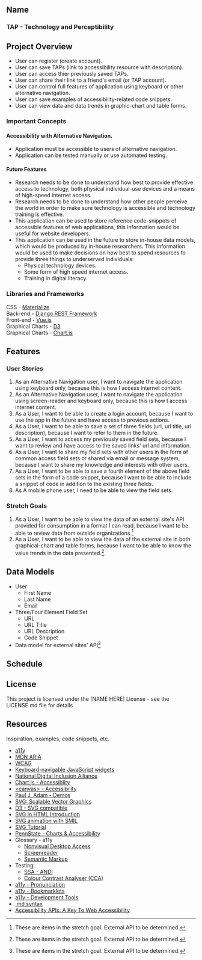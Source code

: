## Name
### TAP - Technology and Perceptibility


## Project Overview
* User can register (create account).
* User can save TAPs (link to accessibility resource with description).
* User can access thier previously saved TAPs.
* User can share their link to a friend's email (or TAP account).
* User can control full features of application using keyboard or other alternative navigation.
* User can save examples of accessibility-related code snippets.
* User can view data and data trends in graphic-chart and table forms.

### Important Concepts
#### Accessibility with Alternative Navigation.
  * Application must be accessible to users of alternative navigation.
  * Application can be tested manually or use automated testing.
#### Future Features
 * Research needs to be done to understand how best to provide effective access to technology, both physical individual-use devices and a means of high-speed internet access.
 * Research needs to be done to understand how other people perceive the world in order to make sure technology is accessible and technology training is effective.
 * This application can be used to store reference code-snippets of accessible features of web applications, this information would be useful for website developers.
 * This application can be used in the future to store in-house data models, which would be produced by in-house researchers. This information would be used to make decisions on how best to spend resources to provide three things to underserved individuals:
   * Physical technology devices.
   * Some form of high speed internet access.
   * Training in digital literacy.

### Libraries and Frameworks
CSS - [Materialize](https://materializecss.com/)<br>
Back-end - [Django REST Framework](https://www.django-rest-framework.org/)<br>
Front-end - [Vue.js](https://v2.vuejs.org/)<br>
Graphical Charts - [D3](https://d3js.org/)<br>
Graphical Charts - [Chart.js](https://www.chartjs.org/docs/latest/) 


## Features
### User Stories
1. As an Alternative Navigation user, I want to navigate the application using keyboard only, because this is how I access internet content.
2. As an Alternative Navigation user, I want to navigate the application using screen-reader and keyboard only, because this is how I access internet content.
3. As a User, I want to be able to create a login account, because I want to use the app in the future and have access to previous actions.
4. As a User, I want to be able to save a set of three fields (url, url title, url description), because I want to refer to them in the future.
5. As a User, I want to access my previously saved field sets, because I want to review and have access to the saved links' url and information.
6. As a User, I want to share my field sets with other users in the form of common access field sets or shared via email or message system, because I want to share my knowledge and interests with other users.
7. As a User, I want to be able to save a fourth element of the above field sets in the form of a code snippet, because I want to be able to include a snippet of code in addition to the existing three fields.
8. As A mobile phone user, I need to be able to view the field sets.

### Stretch Goals
1. As a User, I want to be able to view the data of an external site's API provided for consumption in a format I can read, because I want to be able to review data from outside organizations.[^external-site-api]
2. As a User, I want to be able to view the data of the external site in both graphical-chart and table forms, because I want to be able to know the value trends in the data presented.[^external-site-api]


## Data Models
* User
  * First Name
  * Last Name
  * Email
* Three/Four Element Field Set
  * URL
  * URL Title
  * URL Description
  * Code Snippet
* Data model for external sites' API[^external-site-api]    

[^external-site-api]:
    These are items in the stretch goal. External API to be determined.

## Schedule






## License

This project is licensed under the [NAME HERE] License - see the LICENSE.md file for details

## Resources

Inspiration, examples, code snippets, etc.
* [a11y](https://www.a11yproject.com/)
* [MDN ARIA](https://developer.mozilla.org/en-US/docs/Web/Accessibility/ARIA)
* [WCAG](https://www.w3.org/WAI/standards-guidelines/wcag/)
* [Keyboard-navigable JavaScript widgets](https://developer.mozilla.org/en-US/docs/Web/Accessibility/Keyboard-navigable_JavaScript_widgets)
* [National Digital Inclusion Alliance](https://www.digitalinclusion.org/definitions/)
* [Chart.js - Accessiblity](https://www.chartjs.org/docs/latest/general/accessibility.html)
* [\<canvas\> - Accessibility](https://pauljadam.com/demos/canvas.html)
* [Paul J. Adam - Demos](https://pauljadam.com/demos/)
* [SVG: Scalable Vector Graphics](https://developer.mozilla.org/en-US/docs/Web/SVG)
* [D3 - SVG compatible](https://d3js.org/)
* [SVG In HTML Introduction](https://developer.mozilla.org/en-US/docs/Web/SVG/Tutorial/SVG_In_HTML_Introduction)
* [SVG animation with SMIL](https://developer.mozilla.org/en-US/docs/Web/SVG/SVG_animation_with_SMIL)
* [SVG Tutorial](https://developer.mozilla.org/en-US/docs/Web/SVG/Tutorial)
* [PennState - Charts & Accessibility](https://accessibility.psu.edu/images/charts/)
* Glossary - a11y
  * [Nonvisual Desktop Access](https://makeitfable.com/glossary-term/nvda-nonvisual-desktop-access/)
  * [Screenreader](https://makeitfable.com/glossary-term/screen-reader/)
  * [Semantic Markup](https://makeitfable.com/glossary-term/semantic-markup/)
* Testing:
  * [SSA - ANDI](https://www.ssa.gov/accessibility/andi/help/howtouse.html)
  * [Colour Contrast Analyser (CCA)](https://www.tpgi.com/color-contrast-checker/)
* [a11y - Pronunciation](https://www.a11yproject.com/posts/a11y-and-other-numeronyms/)
* [a11y - Bookmarklets](https://www.a11yproject.com/resources/#bookmarklets)
* [a11y - Development Tools](https://www.a11yproject.com/resources/#development-tools)
* [.md syntax](https://docs.github.com/en/get-started/writing-on-github/getting-started-with-writing-and-formatting-on-github/basic-writing-and-formatting-syntax)
* [Accessibility APIs: A Key To Web Accessibility](https://www.smashingmagazine.com/2015/03/web-accessibility-with-accessibility-api/)
